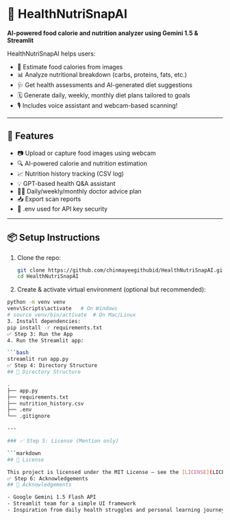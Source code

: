 # 🥗 HealthNutriSnapAI

**AI-powered food calorie and nutrition analyzer using Gemini 1.5 & Streamlit**

HealthNutriSnapAI helps users:
- 🧠 Estimate food calories from images
- 📊 Analyze nutritional breakdown (carbs, proteins, fats, etc.)
- 🩺 Get health assessments and AI-generated diet suggestions
- 🗓️ Generate daily, weekly, monthly diet plans tailored to goals
- 🎙️ Includes voice assistant and webcam-based scanning!

---

## 🚀 Features

- 📷 Upload or capture food images using webcam
- 🔍 AI-powered calorie and nutrition estimation
- 📈 Nutrition history tracking (CSV log)
- 💡 GPT-based health Q&A assistant
- 🧑‍⚕️ Daily/weekly/monthly doctor advice plan
- 📥 Export scan reports
- 🔐 .env used for API key security

---

## 📦 Setup Instructions

1. Clone the repo:
   ```bash
   git clone https://github.com/chinmayeegithubid/HealthNutriSnapAI.git
   cd HealthNutriSnapAI
2. Create & activate virtual environment (optional but recommended):

```bash
python -m venv venv
venv\Scripts\activate   # On Windows
# source venv/bin/activate  # On Mac/Linux
3. Install dependencies:
pip install -r requirements.txt
✅ Step 3: Run the App
4. Run the Streamlit app:

```bash
streamlit run app.py
✅ Step 4: Directory Structure
## 📁 Directory Structure

.
├── app.py
├── requirements.txt
├── nutrition_history.csv
├── .env
└── .gitignore

---

### ✅ Step 5: License (Mention only)

```markdown
## 📄 License

This project is licensed under the MIT License – see the [LICENSE](LICENSE) file for details.
✅ Step 6: Acknowledgements
## 🙏 Acknowledgements

- Google Gemini 1.5 Flash API
- Streamlit team for a simple UI framework
- Inspiration from daily health struggles and personal learning journey
